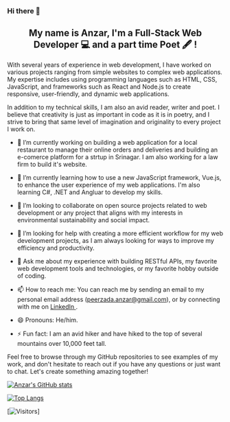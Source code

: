 ### Hi there 👋

<h2 align="center">
My name is Anzar, I'm a Full-Stack Web Developer 💻 and a part time Poet 🖋️ !
</h2>

With several years of experience in web development, I have worked on various projects ranging from simple websites to complex web applications. My expertise includes using programming languages such as HTML, CSS, JavaScript, and frameworks such as React and Node.js to create responsive, user-friendly, and dynamic web applications.

In addition to my technical skills, I am also an avid reader, writer and poet. I believe that creativity is just as important in code as it is in poetry, and I strive to bring that same level of imagination and originality to every project I work on.

- 🔭 I’m currently working on building a web application for a local restaurant to manage their online orders and deliveries and building an e-comerce platform for a strtup in Srinagar. I am also working for a law firm to build it's website.

- 🌱 I’m currently learning how to use a new JavaScript framework, Vue.js, to enhance the user experience of my web applications. I'm also learning C#, .NET and Angluar to develop my skills.

- 👯 I’m looking to collaborate on open source projects related to web development or any project that aligns with my interests in environmental sustainability and social impact.

- 🤔 I’m looking for help with creating a more efficient workflow for my web development projects, as I am always looking for ways to improve my efficiency and productivity.

- 💬 Ask me about my experience with building RESTful APIs, my favorite web development tools and technologies, or my favorite hobby outside of coding.

- 📫 How to reach me: You can reach me by sending an email to my personal email address (peerzada.anzar@gmail.com), or by connecting with me on <a href="https://www.linkedin.com/in/peerzadaanzar/">LinkedIn </a>.

- 😄 Pronouns: He/him.

- ⚡ Fun fact: I am an avid hiker and have hiked to the top of several mountains over 10,000 feet tall.

Feel free to browse through my GitHub repositories to see examples of my work, and don't hesitate to reach out if you have any questions or just want to chat. Let's create something amazing together!


<!--
**anzar00/anzar00** is a ✨ _special_ ✨ repository because its `README.md` (this file) appears on your GitHub profile.
-->
[![Anzar's GitHub stats](https://github-readme-stats.vercel.app/api?username=anzar00&show_icons=true&theme=dark)](https://github.com/anzar00)

[![Top Langs](https://github-readme-stats.vercel.app/api/top-langs/?username=anzar00&layout=compact)](https://github.com/anzar00)

[![Visitors](https://visitor-badge.glitch.me/badge?page_id=anzar00.anzar00)]
